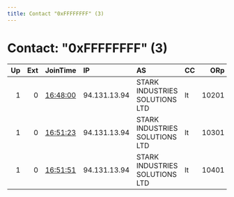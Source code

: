 ```yaml
---
title: Contact "0xFFFFFFFF" (3)
---
```


# Contact: "0xFFFFFFFF" (3)

|   Up |   Ext | JoinTime                                                                                              | IP           | AS                             | CC   |   ORp |   Dirp | OS    | Version   | Nickname   |   eFamMembers |
|-----:|------:|:------------------------------------------------------------------------------------------------------|:-------------|:-------------------------------|:-----|------:|-------:|:------|:----------|:-----------|--------------:|
|    1 |     0 | [16:48:00](https://nusenu.github.io/OrNetStats/w/relay/081BCDB9485DBC6288C32793807F8805C2CED9C8.html) | 94.131.13.94 | STARK INDUSTRIES SOLUTIONS LTD | lt   | 10201 |      0 | Linux | 0.4.7.13  | rEsIsTaNcE |             1 |
|    1 |     0 | [16:51:23](https://nusenu.github.io/OrNetStats/w/relay/1034A194A74C9E0591A25F0037286510E034B09B.html) | 94.131.13.94 | STARK INDUSTRIES SOLUTIONS LTD | lt   | 10301 |      0 | Linux | 0.4.7.13  | rEsIsTaNcE |             1 |
|    1 |     0 | [16:51:51](https://nusenu.github.io/OrNetStats/w/relay/3AEE484C9D5FDFF8BFC0836B13E84F619CCE58C2.html) | 94.131.13.94 | STARK INDUSTRIES SOLUTIONS LTD | lt   | 10401 |      0 | Linux | 0.4.7.13  | rEsIsTaNcE |             1 |
